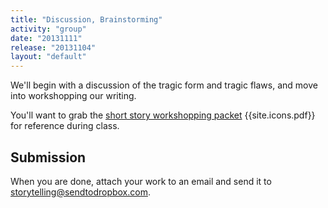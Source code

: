 ```yaml
---
title: "Discussion, Brainstorming"
activity: "group"
date: "20131111"
release: "20131104"
layout: "default"
---
```



We'll begin with a discussion of the tragic form and tragic flaws, and move into workshopping our writing.


You'll want to grab the [short story workshopping packet]({{site.base}}/media/short-story-workshopping.pdf) {{site.icons.pdf}} for reference during class.


## Submission

When you are done, attach your work to an email and send it to <a href="mailto:storytelling@sendtodropbox.com?subject=11-11 Workshopping Day One">storytelling@sendtodropbox.com</a>.


